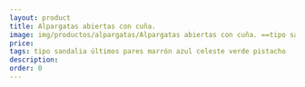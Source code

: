 ```yaml
---
layout: product
title: Alpargatas abiertas con cuña. 
image: img/productos/alpargatas/Alpargatas abiertas con cuña. ==tipo sandalia últimos pares marrón azul celeste verde pistacho.webp
price: 
tags: tipo sandalia últimos pares marrón azul celeste verde pistacho
description: 
order: 0
---
```

